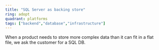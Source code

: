 ```yaml
---
title: "SQL Server as backing store"
ring: adopt
quadrant: platforms
tags: ["backend","database","infrastructure"]
---
```


When a product needs to store more complex data than it can fit in a flat file, we ask the customer for a SQL DB.
